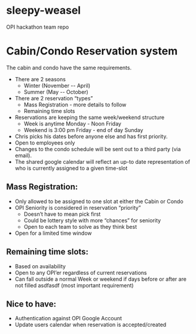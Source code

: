 sleepy-weasel
=============

OPI hackathon team repo

# Cabin/Condo Reservation system

The cabin and condo have the same requirements.  

- There are 2 seasons
  - Winter (November -- April)
  - Summer (May -- October)
- There are 2 reservation “types” 
  - Mass Registration - more details to follow
  - Remaining time slots
- Reservations are keeping the same week/weekend structure
  - Week is anytime Monday - Noon Friday
  - Weekend is 3:00 pm Friday - end of day Sunday
- Chris picks his dates before anyone else and has first priority.
- Open to employees only
- Changes to the condo schedule will be sent out to a third party (via email).
- The shared google calendar will reflect an up-to date representation of who is currently assigned to a given time-slot


## Mass Registration:
- Only allowed to be assigned to one slot at either the Cabin or Condo
- OPI Seniority is considered in reservation “priority”
  - Doesn’t have to mean pick first
  - Could be lottery style with more “chances” for seniority
  - Open to each team to solve as they think best
- Open for a limited time window

## Remaining time slots:
- Based on availability
- Open to any OPI’er regardless of current reservations
- Can fall outside a normal Week or weekend if days before or after are not filled
asdfasdf (most important requirement)

## Nice to have:
- Authentication against OPI Google Account
- Update users calendar when reservation is accepted/created

